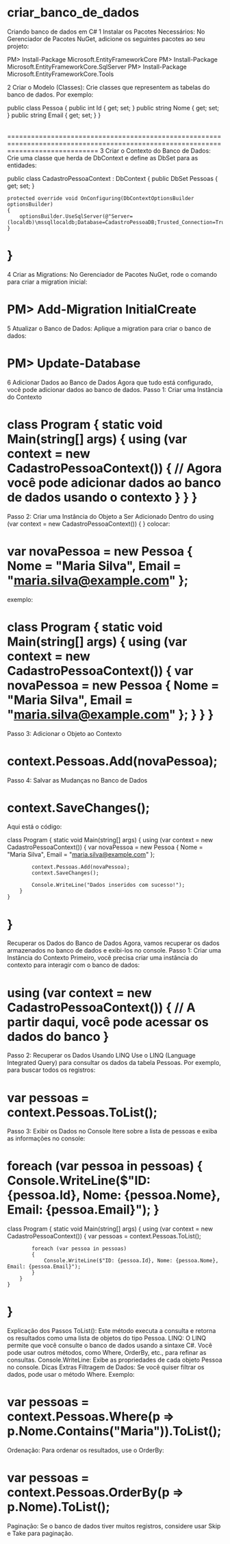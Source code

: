 # criar_banco_de_dados
Criando banco de dados em C#
1 Instalar os Pacotes Necessários:
No Gerenciador de Pacotes NuGet, adicione os seguintes pacotes ao seu projeto:

PM> Install-Package Microsoft.EntityFrameworkCore
PM> Install-Package Microsoft.EntityFrameworkCore.SqlServer
PM> Install-Package Microsoft.EntityFrameworkCore.Tools

2 Criar o Modelo (Classes):
Crie classes que representem as tabelas do banco de dados. Por exemplo:
<table>
    <tr>
public class Pessoa
{
    public int Id {
        get; set; 
    }
    public string Nome {
        get; set; 
    }
    public string Email {
        get; set; 
    }
}
    </tr>
</table>
===================================================================================================================================
3 Criar o Contexto do Banco de Dados:
Crie uma classe que herda de DbContext e define as DbSet para as entidades:

public class CadastroPessoaContext : DbContext
{
    public DbSet<Pessoa> Pessoas {
        get; set; 
    }

    protected override void OnConfiguring(DbContextOptionsBuilder optionsBuilder)
    {
        optionsBuilder.UseSqlServer(@"Server=(localdb)\mssqllocaldb;Database=CadastroPessoaDB;Trusted_Connection=True;");
    }
}
=====================================================================================================================================
4 Criar as Migrations:
No Gerenciador de Pacotes NuGet, rode o comando para criar a migration inicial:

PM> Add-Migration InitialCreate
====================================================================================================================================
5 Atualizar o Banco de Dados:
Aplique a migration para criar o banco de dados:

PM> Update-Database
====================================================================================================================================
6 Adicionar Dados ao Banco de Dados
Agora que tudo está configurado, você pode adicionar dados ao banco de dados.
Passo 1: Criar uma Instância do Contexto

class Program
{
    static void Main(string[] args)
    {
        using (var context = new CadastroPessoaContext())
        {
            // Agora você pode adicionar dados ao banco de dados usando o contexto
        }
    }
}
=====================================================================================================================================
Passo 2: Criar uma Instância do Objeto a Ser Adicionado
Dentro do using (var context = new CadastroPessoaContext()) { } colocar:

var novaPessoa = new Pessoa
{
    Nome = "Maria Silva",
    Email = "maria.silva@example.com"
};
======================================================================================================================================
exemplo:

class Program
{
    static void Main(string[] args)
    {
        using (var context = new CadastroPessoaContext())
        {
            var novaPessoa = new Pessoa
            {
                Nome = "Maria Silva",
                Email = "maria.silva@example.com"
            };
        }
    }
}
========================================================================================================================================
Passo 3: Adicionar o Objeto ao Contexto

context.Pessoas.Add(novaPessoa);
========================================================================================================================================
Passo 4: Salvar as Mudanças no Banco de Dados

context.SaveChanges();
========================================================================================================================================
Aqui está o código:

class Program
{
    static void Main(string[] args)
    {
        using (var context = new CadastroPessoaContext())
        {
            var novaPessoa = new Pessoa
            {
                Nome = "Maria Silva",
                Email = "maria.silva@example.com"
            };

            context.Pessoas.Add(novaPessoa);
            context.SaveChanges();

            Console.WriteLine("Dados inseridos com sucesso!");
        }
    }
}
=========================================================================================================================================

Recuperar os Dados do Banco de Dados
Agora, vamos recuperar os dados armazenados no banco de dados e exibi-los no console.
Passo 1: Criar uma Instância do Contexto
Primeiro, você precisa criar uma instância do contexto para interagir com o banco de dados:

using (var context = new CadastroPessoaContext())
{
    // A partir daqui, você pode acessar os dados do banco
}
=========================================================================================================================================

Passo 2: Recuperar os Dados Usando LINQ
Use o LINQ (Language Integrated Query) para consultar os dados da tabela Pessoas. Por exemplo, para buscar todos os registros:

var pessoas = context.Pessoas.ToList();
=========================================================================================================================================

Passo 3: Exibir os Dados no Console
Itere sobre a lista de pessoas e exiba as informações no console:

foreach (var pessoa in pessoas)
{
    Console.WriteLine($"ID: {pessoa.Id}, Nome: {pessoa.Nome}, Email: {pessoa.Email}");
}
=========================================================================================================================================

class Program
{
    static void Main(string[] args)
    {
        using (var context = new CadastroPessoaContext())
        {
            var pessoas = context.Pessoas.ToList();

            foreach (var pessoa in pessoas)
            {
                Console.WriteLine($"ID: {pessoa.Id}, Nome: {pessoa.Nome}, Email: {pessoa.Email}");
            }
        }
    }
}
==========================================================================================================================================

Explicação dos Passos
ToList(): Este método executa a consulta e retorna os resultados como uma lista de objetos do tipo Pessoa.
LINQ: O LINQ permite que você consulte o banco de dados usando a sintaxe C#. Você pode usar outros métodos, como Where, OrderBy, etc., para refinar as consultas.
Console.WriteLine: Exibe as propriedades de cada objeto Pessoa no console.
Dicas Extras
Filtragem de Dados: Se você quiser filtrar os dados, pode usar o método Where. Exemplo:

var pessoas = context.Pessoas.Where(p => p.Nome.Contains("Maria")).ToList();
==========================================================================================================================================

Ordenação: Para ordenar os resultados, use o OrderBy:

var pessoas = context.Pessoas.OrderBy(p => p.Nome).ToList();
==========================================================================================================================================
Paginação: Se o banco de dados tiver muitos registros, considere usar Skip e Take para paginação.


